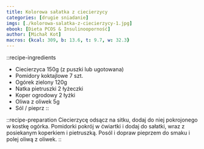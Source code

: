 ```yaml
---
title: Kolorowa sałatka z ciecierzycy
categories: [drugie sniadanie]
imgs: [./kolorowa-salatka-z-ciecierzycy-1.jpg]
ebook: [Dieta PCOS & Insulinooporność]
author: [Michał Kot]
macros: {kcal: 309, b: 13.6, t: 9.7, w: 32.3}
---
```

::recipe-ingredients
- Ciecierzyca 150g (z puszki lub ugotowana)
- Pomidory koktajlowe 7 szt.
- Ogórek zielony 120g
- Natka pietruszki 2 łyżeczki
- Koper ogrodowy 2 łyżki
- Oliwa z oliwek 5g
- Sól / pieprz
::

::recipe-preparation
Ciecierzycę odsącz na sitku, dodaj do niej pokrojonego w kostkę ogórka. Pomidorki pokrój w ćwiartki i dodaj do sałatki, wraz z posiekanym koperkiem i pietruszką. Posól i dopraw pieprzem do smaku i polej oliwą z oliwek.
::